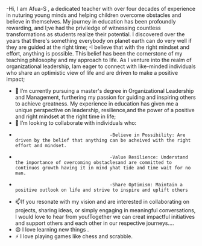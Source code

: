 -Hi, I am Afua-S , a dedicated teacher with over four decades of experience in nuturing young minds and helping children overcome obstacles and believe in themselves. My journey in education has been profoundly rewarding, and I;ve had the priviledge of witnessing countless transformations as students realize their potential. I discovered over the years that there's  something everybody on  planet earth can do very well if they are guided at the right time;
-I believe that with the right mindset and effort, anything is possible. This belief has been the cornerstone of my teaching philosophy and my approach to life. As I venture into the realm of organizational leadership, Iam eager to connect with like-minded individuals who share an optimistic view of life and are driven to make a positive impact; 
- 🌱 I’m currently pursuing a master's degree in Organizational Leadership and Management, furthering my passion for guiding and inspiring others to achieve greatness. My experience in education has given me a unique perspective on leadership, resilience,and the power of a positive and right mindset at the right time in life;
- 💞️ I’m looking to collaborate with individuals who:
-                                        -Believe in Possibility: Are driven by the belief that anything can be acheived with the right effort and mindset.
-                                        -Value Resilience: Understand the importance of overcoming obstaclesand are committed to continuos growth having it in mind yhat tide and time wait for no man.
-                                        -Share Optimism: Maintain a positive outlook on life and strive to inspire and uplift others
- 📫If you resonate with my vision and are interested in collaborating on projects, sharing ideas, or simply engaging in meaningful conversations, I would love to hear from you!Together we can creat impactful initiatives  and support  others and each other in our respective journeys....
- 😄  I love learning new things .
- ⚡ I love playing games like chess and scrabble. 

<!---
Afua-S/Afua-S is a ✨ special ✨ repository because its `README.md` (this file) appears on your GitHub profile.
You can click the Preview link to take a look at your changes.
--->
